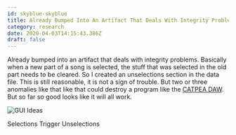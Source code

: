 ```yaml
---
id: skyblue-skyblue
title: Already Bumped Into An Artifact That Deals With Integrity Problems Basically When A New Part Of A Song Is Selected The Stuff
category: research
date: 2020-04-03T14:15:43.386Z
draft: false
---
```


Already bumped into an artifact that deals with integrity problems. Basically when a new part of a song is selected, the stuff that was selected in the old part needs to be cleared. So I created an unselections section in the data file. This is still reasonable, it is not a sign of trouble. But two or three anomalies like that like that could destroy a program like the [CATPEA DAW][1]. But so far so good looks like it will all work.

![GUI Ideas](research/unselections.png)

Selections Trigger Unselections

[1]: /daw